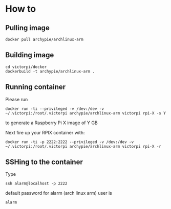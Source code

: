 # How to

## Pulling image
```
docker pull archypie/archlinux-arm
```

## Building image
```
cd victorpi/docker
dockerbuild -t archypie/archlinux-arm .
```
## Running container

Please run
```
docker run -ti --privileged -v /dev:/dev -v ~/.victorpi:/root/.victorpi archypie/archlinux-arm victorpi rpi-X -s Y
```
to generate a Raspberry Pi X image of Y GB

Next fire up your RPIX container with:
```
docker run -ti -p 2222:2222 --privileged -v /dev:/dev -v ~/.victorpi:/root/.victorpi archypie/archlinux-arm victorpi rpi-X -r
```

## SSHing to the container

Type
```
ssh alarm@localhost -p 2222
```
default password for alarm (arch linux arm) user is
```
alarm
```
